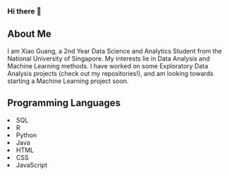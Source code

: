 ### Hi there 👋

<!--
**xghan99/xghan99** is a ✨ _special_ ✨ repository because its `README.md` (this file) appears on your GitHub profile.

Here are some ideas to get you started:

- 🔭 I’m currently working on ...
- 🌱 I’m currently learning ...
- 👯 I’m looking to collaborate on ...
- 🤔 I’m looking for help with ...
- 💬 Ask me about ...
- 📫 How to reach me: ...
- 😄 Pronouns: ...
- ⚡ Fun fact: ...
-->

## About Me

I am Xiao Guang, a 2nd Year Data Science and Analytics Student from the National University of Singapore. My interests lie in Data Analysis and Machine Learning methods. 
I have worked on some Exploratory Data Analysis projects (check out my repositories!), and am looking towards starting a Machine Learning project soon.

## Programming Languages
<li> SQL </li>
<li> R </li>
<li> Python </li>
<li> Java </li>
<li> HTML </li>
<li> CSS </li>
<li> JavaScript </li>


